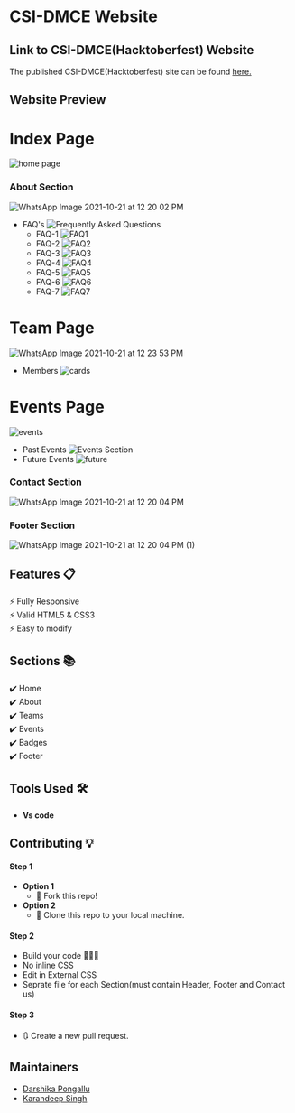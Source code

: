 # CSI-DMCE Website
## Link to CSI-DMCE(Hacktoberfest) Website 
The published CSI-DMCE(Hacktoberfest) site can be found <a href = "https://csi-catt-dmce.github.io/csi-website-hacktoberfest2021/">here.<a>
## Website Preview
# Index Page
![home page](https://user-images.githubusercontent.com/89718255/138226561-4e2c7a6b-94d7-4d60-a923-93d3c8468f5d.PNG)
### About Section
![WhatsApp Image 2021-10-21 at 12 20 02 PM](https://user-images.githubusercontent.com/89718255/138226693-aa6b4519-c6de-41d0-bfa2-86648cfeabb6.jpeg)

- FAQ's
![Frequently Asked Questions](https://user-images.githubusercontent.com/89718255/138227289-d4242e4e-28c0-40cd-9e1c-f6c33f501beb.PNG)
  - FAQ-1
![FAQ1](https://user-images.githubusercontent.com/89718255/138227003-50d887cb-3621-49ad-a830-00b0e9e894e9.PNG)
  - FAQ-2
![FAQ2](https://user-images.githubusercontent.com/89718255/138227008-bb407687-7889-4d5c-ad4c-11c16f6f2eae.PNG)
  - FAQ-3
![FAQ3](https://user-images.githubusercontent.com/89718255/138227013-6f7afa68-0aaa-474c-94d2-73bb8cb852fd.PNG)
  - FAQ-4
![FAQ4](https://user-images.githubusercontent.com/89718255/138227019-032b319c-fcb5-411b-a132-426a08c04946.PNG)
  - FAQ-5
![FAQ5](https://user-images.githubusercontent.com/89718255/138227027-bcbe00dc-5996-43ae-b9a3-7e762909d571.PNG)
  - FAQ-6
![FAQ6](https://user-images.githubusercontent.com/89718255/138227033-ab9ea40f-28af-43c8-9927-c8ea54bc9616.PNG)
  - FAQ-7
![FAQ7](https://user-images.githubusercontent.com/89718255/138227036-209f6c97-3aac-479e-bb7d-533fe872a82b.PNG)

# Team Page
![WhatsApp Image 2021-10-21 at 12 23 53 PM](https://user-images.githubusercontent.com/89718255/138227627-0de066e3-cf9d-495a-bfb0-ae14de68877b.jpeg)
- Members
  ![cards](https://user-images.githubusercontent.com/89718255/138234099-e964298e-9499-48d5-a983-e4bcd2648a4c.PNG)

# Events Page
![events](https://user-images.githubusercontent.com/89718255/138227435-318ef63c-d3da-412b-95bb-3c524b05fe79.PNG)
  - Past Events
  ![Events Section](https://user-images.githubusercontent.com/89718255/138227443-528c6081-4958-4935-91b0-e8f6b84b47df.PNG)
  - Future Events
  ![future](https://user-images.githubusercontent.com/89718255/138233882-75a5df9b-4db8-46b1-b9bb-173c9086ff55.PNG)
### Contact Section
![WhatsApp Image 2021-10-21 at 12 20 04 PM](https://user-images.githubusercontent.com/89718255/138227379-c4080295-c793-440b-907e-11e377a8273f.jpeg)
### Footer Section
![WhatsApp Image 2021-10-21 at 12 20 04 PM (1)](https://user-images.githubusercontent.com/89718255/138227590-b6e1206f-07eb-4769-964a-8fa76863af91.jpeg)
## Features 📋
⚡️ Fully Responsive\
⚡️ Valid HTML5 & CSS3\
⚡️ Easy to modify

## Sections 📚
✔️ Home\
✔️ About\
✔️ Teams\
✔️ Events\
✔️ Badges\
✔️ Footer
  
## Tools Used 🛠️
- **Vs code**
  
## Contributing 💡
#### Step 1
- **Option 1**
    - 🍴 Fork this repo!
- **Option 2**
    - 👯 Clone this repo to your local machine.
#### Step 2
- Build your code 🔨🔨🔨
- No inline CSS
- Edit in External CSS
- Seprate file for each Section(must contain Header, Footer and Contact us)
#### Step 3
- 🔃 Create a new pull request.
## Maintainers
-  <a href = "https://github.com/darshikapongallu">Darshika Pongallu<a>
-  <a href = "https://github.com/Karan2310">Karandeep Singh<a>

